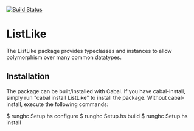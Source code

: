 [![Build Status](https://secure.travis-ci.org/JohnLato/listlike.png?branch=master)](http://travis-ci.org/JohnLato/listlike)

ListLike
========

The ListLike package provides typeclasses and instances to allow
polymorphism over many common datatypes.

Installation
------------

The package can be built/installed with Cabal.  If you have cabal-install,
simply run "cabal install ListLike" to install the package.  Without
cabal-install, execute the following commands:

$ runghc Setup.hs configure
$ runghc Setup.hs build
$ runghc Setup.hs install
